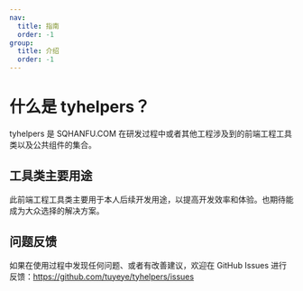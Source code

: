 ```yaml
---
nav:
  title: 指南
  order: -1
group:
  title: 介绍
  order: -1
---
```


# 什么是 tyhelpers？

tyhelpers 是 SQHANFU.COM 在研发过程中或者其他工程涉及到的前端工程工具类以及公共组件的集合。

## 工具类主要用途

此前端工程工具类主要用于本人后续开发用途，以提高开发效率和体验。也期待能成为大众选择的解决方案。

## 问题反馈

如果在使用过程中发现任何问题、或者有改善建议，欢迎在 GitHub Issues 进行反馈：https://github.com/tuyeye/tyhelpers/issues

